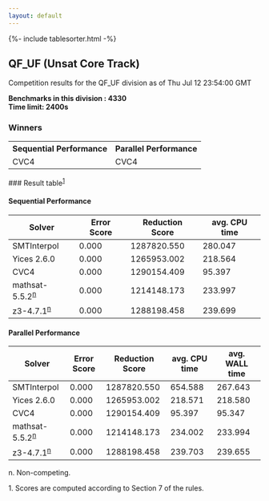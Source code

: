```yaml
---
layout: default
---
```

{%- include tablesorter.html -%}

##  QF_UF (Unsat Core Track)

Competition results for the QF_UF division as of Thu Jul 12 23:54:00 GMT

**Benchmarks in this division : 4330  
Time limit: 2400s** 

### Winners
<table>
<tr>
<th class="center">Sequential Performance</th>
<th class="center">Parallel Performance</th>
</tr><tr class="center"><td>CVC4</td><td>CVC4</td></tr></table>
### Result table<sup><a href="#fn1">1</a></sup>

#### Sequential Performance

<table id="sequential" class="result sorted">
<thead><tr class="center">
  <th>Solver</th>
  <th>Error Score</th>
  <th>Reduction Score</th>
  <th>avg. CPU time</th>
</tr></thead><tr>
<td>SMTInterpol</td>
<td>0.000</td><td>1287820.550</td><td>280.047</td></tr><tr>
<td>Yices 2.6.0</td>
<td>0.000</td><td>1265953.002</td><td>218.564</td></tr><tr>
<td>CVC4</td>
<td>0.000</td><td>1290154.409</td><td>95.397</td></tr><tr>
<td>mathsat-5.5.2<SUP><a href="#fn">n</a></SUP></td>
<td>0.000</td><td>1214148.173</td><td>233.997</td></tr><tr>
<td>z3-4.7.1<SUP><a href="#fn">n</a></SUP></td>
<td>0.000</td><td>1288198.458</td><td>239.699</td></tr></table>

#### Parallel Performance

<table id="parallel" class="result sorted">
<thead><tr class="center">
  <th>Solver</th>
  <th>Error Score</th>
  <th>Reduction Score</th>
  <th>avg. CPU time</th>
  <th>avg. WALL time</th>
</tr></thead><tr>
<td>SMTInterpol</td>
<td>0.000</td><td>1287820.550</td><td>654.588</td><td>267.643</td></tr><tr>
<td>Yices 2.6.0</td>
<td>0.000</td><td>1265953.002</td><td>218.571</td><td>218.580</td></tr><tr>
<td>CVC4</td>
<td>0.000</td><td>1290154.409</td><td>95.397</td><td>95.347</td></tr><tr>
<td>mathsat-5.5.2<SUP><a href="#fn">n</a></SUP></td>
<td>0.000</td><td>1214148.173</td><td>234.002</td><td>233.994</td></tr><tr>
<td>z3-4.7.1<SUP><a href="#fn">n</a></SUP></td>
<td>0.000</td><td>1288198.458</td><td>239.703</td><td>239.655</td></tr></table>
 <span id="fn"> n. Non-competing. </span>

 <span id="fn1"> 1. Scores are computed according to Section 7 of the rules. </span>


